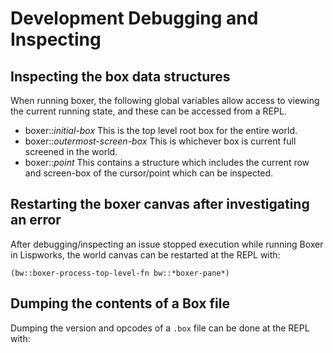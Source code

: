 # Development Debugging and Inspecting

## Inspecting the box data structures

When running boxer, the following global variables allow access to viewing the current running state, and these can
be accessed from a REPL.

- boxer::*initial-box* This is the top level root box for the entire world.
- boxer::*outermost-screen-box* This is whichever box is current full screened in the world.
- boxer::*point* This contains a structure which includes the current row and screen-box of the cursor/point which can
  be inspected.

## Restarting the boxer canvas after investigating an error

After debugging/inspecting an issue stopped execution while running Boxer in Lispworks, the world canvas can
be restarted at the REPL with:

```
(bw::boxer-process-top-level-fn bw::*boxer-pane*)
```

## Dumping the contents of a Box file

Dumping the version and opcodes of a `.box` file can be done at the REPL with:

```

```
